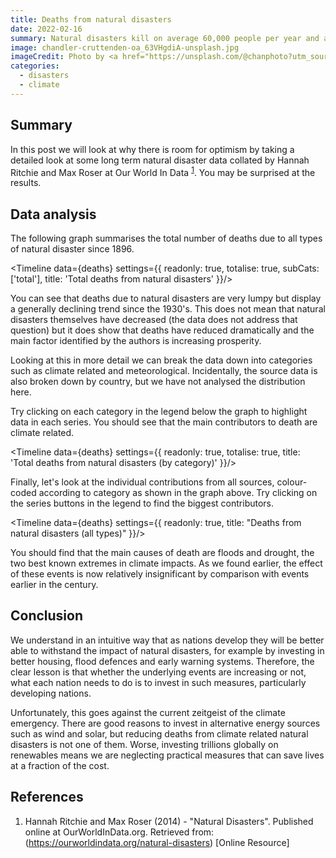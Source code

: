 ```yaml
---
title: Deaths from natural disasters
date: 2022-02-16
summary: Natural disasters kill on average 60,000 people per year and are responsible for 0.1% of global deaths but it's not all bad news.
image: chandler-cruttenden-oa_63VHgdiA-unsplash.jpg
imageCredit: Photo by <a href="https://unsplash.com/@chanphoto?utm_source=unsplash&utm_medium=referral&utm_content=creditCopyText">Chandler Cruttenden</a> on <a href="https://unsplash.com/s/photos/tornado?utm_source=unsplash&utm_medium=referral&utm_content=creditCopyText">Unsplash</a>
categories: 
  - disasters
  - climate
---
```


<script context="module">
    import Utils from "$lib/Utils.js"
    export const load = async ({ fetch }) => {
        return {
            props: {
                deaths: await Utils.fetchDataset( fetch, 'deaths-from-natural-disasters'), 
            }
        }
    }
</script>

<script>
    import Timeline from '$lib/components/Timeline.svelte'
    export let deaths
</script>


## Summary

In this post we will look at why there is room for optimism by taking a detailed look at some long term natural disaster data collated by Hannah Ritchie and Max Roser at Our World In Data <sup>[1](#references)</sup>. You may be surprised at the results.

## Data analysis

The following graph summarises the total number of deaths due to all types of natural disaster since 1896. 

<Timeline
    data={deaths}
    settings={{
        readonly: true,
        totalise: true,
        subCats: ['total'],
        title: 'Total deaths from natural disasters'
    }}/>

You can see that deaths due to natural disasters are very lumpy but display a generally declining trend since the 1930's. This does not mean that natural disasters themselves have decreased (the data does not address that question) but it does show that deaths have reduced dramatically and the main factor identified by the authors is increasing prosperity.

Looking at this in more detail we can break the data down into categories such as climate related and meteorological. Incidentally, the source data is also broken down by country, but we have not analysed the distribution here. 

Try clicking on each category in the legend below the graph to highlight data in each series. You should see that the main contributors to death are climate related.

<Timeline
    data={deaths}
    settings={{
        readonly: true,
        totalise: true,
        title: 'Total deaths from natural disasters (by category)'
    }}/>

Finally, let's look at the individual contributions from all sources, colour-coded according to category as shown in the graph above. Try clicking on the series buttons in the legend to find the biggest contributors.

<Timeline
    data={deaths}
    settings={{
        readonly: true,
        title: "Deaths from natural disasters (all types)"
    }}/>

You should find that the main causes of death are floods and drought, the two best known extremes in climate impacts. As we found earlier, the effect of these events is now relatively insignificant by comparison with events earlier in the century.

## Conclusion

We understand in an intuitive way that as nations develop they will be better able to withstand the impact of natural disasters, for example by investing in better housing, flood defences and early warning systems. Therefore, the clear lesson is that whether the underlying events are increasing or not, what each nation needs to do is to invest in such measures, particularly developing nations. 

Unfortunately, this goes against the current zeitgeist of the climate emergency. There are good reasons to invest in alternative energy sources such as wind and solar, but reducing deaths from climate related natural disasters is not one of them. Worse, investing trillions globally on renewables means we are neglecting practical measures that can save lives at a fraction of the cost.

## References

1. Hannah Ritchie and Max Roser (2014) - "Natural Disasters". Published online at OurWorldInData.org. Retrieved from: (https://ourworldindata.org/natural-disasters) [Online Resource]
